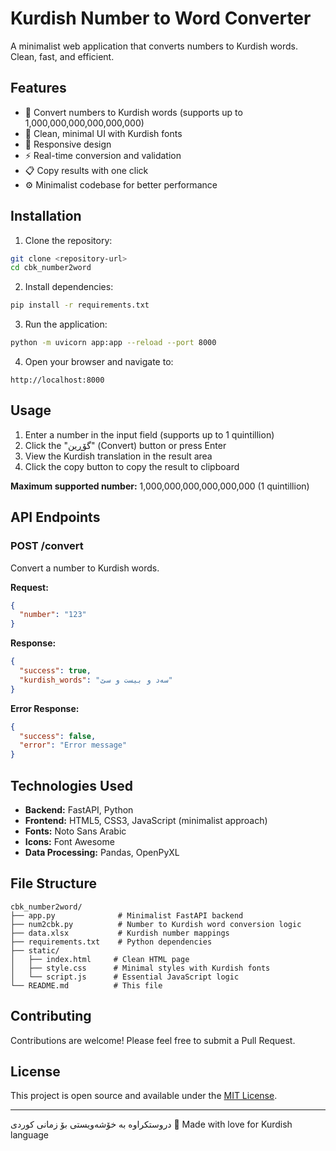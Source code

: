 # Kurdish Number to Word Converter

A minimalist web application that converts numbers to Kurdish words. Clean, fast, and efficient.

## Features

- 🔢 Convert numbers to Kurdish words (supports up to 1,000,000,000,000,000,000)
- 🎨 Clean, minimal UI with Kurdish fonts
- 📱 Responsive design
- ⚡ Real-time conversion and validation
- 📋 Copy results with one click
- ⚙️ Minimalist codebase for better performance

## Installation

1. Clone the repository:

```bash
git clone <repository-url>
cd cbk_number2word
```

2. Install dependencies:

```bash
pip install -r requirements.txt
```

3. Run the application:

```bash
python -m uvicorn app:app --reload --port 8000
```

4. Open your browser and navigate to:

```
http://localhost:8000
```

## Usage

1. Enter a number in the input field (supports up to 1 quintillion)
2. Click the "گۆڕین" (Convert) button or press Enter
3. View the Kurdish translation in the result area
4. Click the copy button to copy the result to clipboard

**Maximum supported number:** 1,000,000,000,000,000,000 (1 quintillion)

## API Endpoints

### POST /convert

Convert a number to Kurdish words.

**Request:**

```json
{
  "number": "123"
}
```

**Response:**

```json
{
  "success": true,
  "kurdish_words": "سەد و بیست و سێ"
}
```

**Error Response:**

```json
{
  "success": false,
  "error": "Error message"
}
```

## Technologies Used

- **Backend:** FastAPI, Python
- **Frontend:** HTML5, CSS3, JavaScript (minimalist approach)
- **Fonts:** Noto Sans Arabic
- **Icons:** Font Awesome
- **Data Processing:** Pandas, OpenPyXL

## File Structure

```
cbk_number2word/
├── app.py              # Minimalist FastAPI backend
├── num2cbk.py          # Number to Kurdish word conversion logic
├── data.xlsx           # Kurdish number mappings
├── requirements.txt    # Python dependencies
├── static/
│   ├── index.html     # Clean HTML page
│   ├── style.css      # Minimal styles with Kurdish fonts
│   └── script.js      # Essential JavaScript logic
└── README.md          # This file
```

## Contributing

Contributions are welcome! Please feel free to submit a Pull Request.

## License

This project is open source and available under the [MIT License](LICENSE).

---

دروستکراوە بە خۆشەویستی بۆ زمانی کوردی 💚
Made with love for Kurdish language
